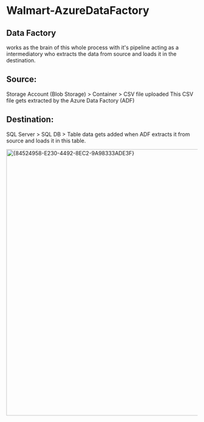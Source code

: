 # Walmart-AzureDataFactory

## Data Factory
works as the brain of this whole process with it's pipeline acting as a intermediatory who extracts the data from source and loads it in the destination.

## Source: 
Storage Account (Blob Storage) > Container > CSV file uploaded
This CSV file gets extracted by the Azure Data Factory (ADF)

## Destination: 
SQL Server > SQL DB > Table 
data gets added when ADF extracts it from source and loads it in this table.


<img width="1512" height="703" alt="{84524958-E230-4492-8EC2-9A98333ADE3F}" src="https://github.com/user-attachments/assets/9285001b-2170-45a8-b7bf-3e333983e5a1" />

